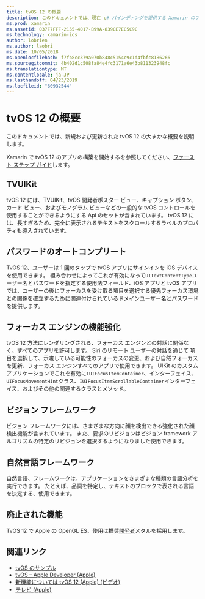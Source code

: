 ```yaml
---
title: tvOS 12 の概要
description: このドキュメントでは、現在 c# バインディングを提供する Xamarin のプレビュー リリースの tvOS 12 で新規および更新された機能の概要についての概要を説明します。
ms.prod: xamarin
ms.assetid: 037F7FFF-2155-4017-B99A-839CE7EC5C9C
ms.technology: xamarin-ios
author: lobrien
ms.author: laobri
ms.date: 10/05/2018
ms.openlocfilehash: f7fb8cc379a070b848c5154c9c1d4fbfc8186266
ms.sourcegitcommit: 4b402d1c508fa84e4fc3171a6e43b811323948fc
ms.translationtype: MT
ms.contentlocale: ja-JP
ms.lasthandoff: 04/23/2019
ms.locfileid: "60932544"
---
```

# <a name="introduction-to-tvos-12"></a>tvOS 12 の概要

このドキュメントでは、新規および更新された tvOS 12 の大まかな概要を説明します。

Xamarin で tvOS 12 のアプリの構築を開始するを参照してください、[ファースト ステップ ガイド](~/ios/platform/introduction-to-ios12/get-started.md)します。

## <a name="tvuikit"></a>TVUIKit

tvOS 12 には、TVUIKit、tvOS 開発者ポスター ビュー、キャプション ボタン、カード ビュー、およびモノグラム ビューなどの一般的な tvOS コントロールを使用することができるようにする Api のセットが含まれています。 tvOS 12 には、長すぎるため、完全に表示されるテキストをスクロールするラベルのプロパティも導入されています。

## <a name="password-autofill"></a>パスワードのオートコンプリート

TvOS 12、ユーザーは 1 回のタップで tvOS アプリにサインインを iOS デバイスを使用できます。 組み合わせによってこれが有効になって`UITextContentType`ユーザー名とパスワードを指定する使用法フィールド、iOS アプリと tvOS アプリでは、ユーザーの後にフォーカスを受け取る項目を選択する優先フォーカス環境との関係を確立するために関連付けられているドメインユーザー名とパスワードを提供します。

## <a name="focus-engine-enhancements"></a>フォーカス エンジンの機能強化

tvOS 12 方法にレンダリングされる、フォーカス エンジンとの対話に関係なく、すべてのアプリを許可します。 Siri のリモート ユーザーの対話を通じて 項目を選択して、示唆している可能性のフォーカスの変更、および自然フォーカスを更新、フォーカス エンジンすべてのアプリで使用できます。 UIKit のカスタム アプリケーションでこれを有効に`IUIFocusItemContainer`、インターフェイス、`UIFocusMovementHint`クラス、`IUIFocusItemScrollableContainer`インターフェイス、およびその他の関連するクラスとメソッド。

## <a name="vision-framework"></a>ビジョン フレームワーク

ビジョン フレームワークには、さまざまな方向に顔を検出できる強化された顔検出機能が含まれています。 また、要求のリビジョンはビジョン framework アルゴリズムの特定のリビジョンを選択するようになりました使用できます。

## <a name="natural-language-framework"></a>自然言語フレームワーク

自然言語、フレームワークは、アプリケーションをさまざまな種類の言語分析を実行できます。 たとえば、品詞を特定し、テキストのブロックで表される言語を決定する、使用できます。

## <a name="deprecations"></a>廃止された機能

TvOS 12 で Apple の OpenGL ES、使用は推奨[開発者](https://developer.apple.com/tvos/whats-new/)メタルを採用します。

## <a name="related-links"></a>関連リンク

- [tvOS のサンプル](https://developer.xamarin.com/samples/tvos/all/)
- [tvOS – Apple Developer (Apple)](https://developer.apple.com/tvos/)
- [新機能については tvOS 12 (Apple) (ビデオ)](https://developer.apple.com/videos/play/wwdc2018/208/)
- [テレビ (Apple)](https://www.apple.com/tv/)